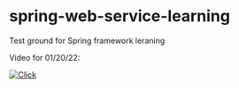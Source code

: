 # spring-web-service-learning
Test ground for Spring framework leraning

Video for 01/20/22:


[![Click](https://img.youtube.com/vi/k-VoOXuSBG0/0.jpg)](https://www.youtube.com/watch?v=k-VoOXuSBG0)
